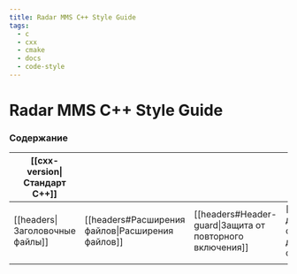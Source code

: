 ```yaml
---
title: Radar MMS C++ Style Guide
tags:
  - c
  - cxx
  - cmake
  - docs
  - code-style
---
```

# Radar MMS C++ Style Guide

### Содержание

| [[cxx-version\|Стандарт С++]]   |                                                  |                                                          |                                                                                        |                                                                           |                                                  |
| ------------------------------- | ------------------------------------------------ | -------------------------------------------------------- | -------------------------------------------------------------------------------------- | ------------------------------------------------------------------------- | ------------------------------------------------ |
| [[headers\|Заголовочные файлы]] | [[headers#Расширения файлов\|Расширения файлов]] | [[headers#Header-guard\|Защита от повторного включения]] | [[headers#Включение других заголовочных файлов\|Включение других заголовочных файлов]] | [[headers#Объявления наперед (forward-declarations)\|Объявления наперед]] | [[headers#Порядок включений\|Порядок включений]] |
|                                 |                                                  |                                                          |                                                                                        |                                                                           |                                                  |
